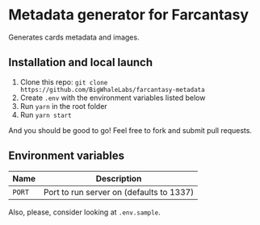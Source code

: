 # Metadata generator for Farcantasy

Generates cards metadata and images.

## Installation and local launch

1. Clone this repo: `git clone https://github.com/BigWhaleLabs/farcantasy-metadata`
2. Create `.env` with the environment variables listed below
3. Run `yarn` in the root folder
4. Run `yarn start`

And you should be good to go! Feel free to fork and submit pull requests.

## Environment variables

| Name   | Description                              |
| ------ | ---------------------------------------- |
| `PORT` | Port to run server on (defaults to 1337) |

Also, please, consider looking at `.env.sample`.
